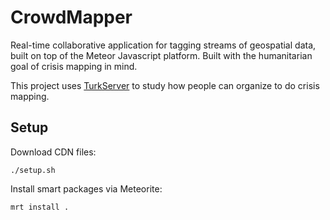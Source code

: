 CrowdMapper
===========

Real-time collaborative application for tagging streams of geospatial data, built on top of the Meteor Javascript platform. Built with the humanitarian goal of crisis mapping in mind.

This project uses [TurkServer](https://github.com/HarvardEconCS/turkserver-meteor) to study how people can organize to do crisis mapping.

## Setup

Download CDN files:

```
./setup.sh
```

Install smart packages via Meteorite:

```
mrt install .
```
